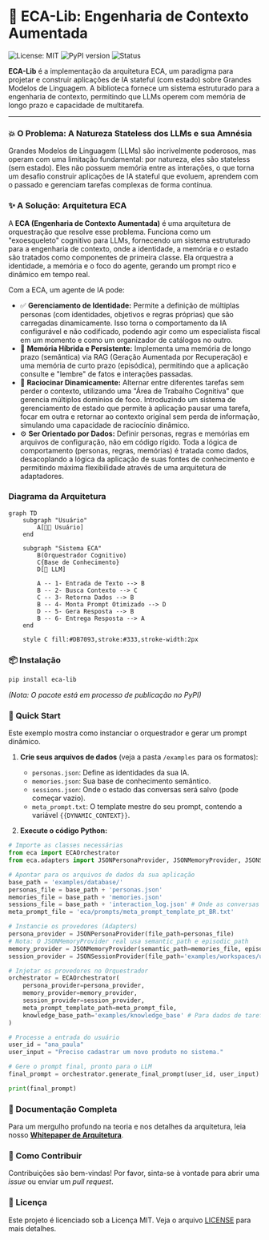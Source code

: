 # 🧠 ECA-Lib: Engenharia de Contexto Aumentada

![License: MIT](https://img.shields.io/badge/License-MIT-yellow.svg)
![PyPI version](https://img.shields.io/pypi/v/eca-lib.svg)
![Status](https://img.shields.io/badge/status-em%20desenvolvimento-orange)

**ECA-Lib** é a implementação da arquitetura ECA, um paradigma para projetar e construir aplicações de IA stateful (com estado) sobre Grandes Modelos de Linguagem. A biblioteca fornece um sistema estruturado para a engenharia de contexto, permitindo que LLMs operem com memória de longo prazo e capacidade de multitarefa.

---

### 💥 O Problema: A Natureza Stateless dos LLMs e sua Amnésia

Grandes Modelos de Linguagem (LLMs) são incrivelmente poderosos, mas operam com uma limitação fundamental: por natureza, eles são stateless (sem estado). Eles não possuem memória entre as interações, o que torna um desafio construir aplicações de IA stateful que evoluem, aprendem com o passado e gerenciam tarefas complexas de forma contínua.

### ✨ A Solução: Arquitetura ECA

A **ECA (Engenharia de Contexto Aumentada)** é uma arquitetura de orquestração que resolve esse problema. Funciona como um "exoesqueleto" cognitivo para LLMs, fornecendo um sistema estruturado para a engenharia de contexto, onde a identidade, a memória e o estado são tratados como componentes de primeira classe. Ela orquestra a identidade, a memória e o foco do agente, gerando um prompt rico e dinâmico em tempo real.

Com a ECA, um agente de IA pode:

* ✅ **Gerenciamento de Identidade:** Permite a definição de múltiplas personas (com identidades, objetivos e regras próprias) que são carregadas dinamicamente. Isso torna o comportamento da IA configurável e não codificado, podendo agir como um especialista fiscal em um momento e como um organizador de catálogos no outro.
* 🧠 **Memória Híbrida e Persistente:** Implementa uma memória de longo prazo (semântica) via RAG (Geração Aumentada por Recuperação) e uma memória de curto prazo (episódica), permitindo que a aplicação consulte e "lembre" de fatos e interações passadas.
* 🚀 **Raciocinar Dinamicamente:** Alternar entre diferentes tarefas sem perder o contexto, utilizando uma "Área de Trabalho Cognitiva" que gerencia múltiplos domínios de foco. Introduzindo um sistema de gerenciamento de estado que permite à aplicação pausar uma tarefa, focar em outra e retornar ao contexto original sem perda de informação, simulando uma capacidade de raciocínio dinâmico.
* ⚙️ **Ser Orientado por Dados:** Definir personas, regras e memórias em arquivos de configuração, não em código rígido. Toda a lógica de comportamento (personas, regras, memórias) é tratada como dados, desacoplando a lógica da aplicação de suas fontes de conhecimento e permitindo máxima flexibilidade através de uma arquitetura de adaptadores.

### Diagrama da Arquitetura
```mermaid
graph TD
    subgraph "Usuário"
        A[👩‍💻 Usuário]
    end

    subgraph "Sistema ECA"
        B(Orquestrador Cognitivo)
        C{Base de Conhecimento}
        D[🧠 LLM]

        A -- 1- Entrada de Texto --> B
        B -- 2- Busca Contexto --> C
        C -- 3- Retorna Dados --> B
        B -- 4- Monta Prompt Otimizado --> D
        D -- 5- Gera Resposta --> B
        B -- 6- Entrega Resposta --> A
    end

    style C fill:#DB7093,stroke:#333,stroke-width:2px
```

### 📦 Instalação

```bash
pip install eca-lib
```
*(Nota: O pacote está em processo de publicação no PyPI)*

### 🚀 Quick Start

Este exemplo mostra como instanciar o orquestrador e gerar um prompt dinâmico.

1.  **Crie seus arquivos de dados** (veja a pasta `/examples` para os formatos):
    * `personas.json`: Define as identidades da sua IA.
    * `memories.json`: Sua base de conhecimento semântico.
    * `sessions.json`: Onde o estado das conversas será salvo (pode começar vazio).
    * `meta_prompt.txt`: O template mestre do seu prompt, contendo a variável `{{DYNAMIC_CONTEXT}}`.

2.  **Execute o código Python:**

```python
# Importe as classes necessárias
from eca import ECAOrchestrator
from eca.adapters import JSONPersonaProvider, JSONMemoryProvider, JSONSessionProvider

# Apontar para os arquivos de dados da sua aplicação
base_path = 'examples/database/'
personas_file = base_path + 'personas.json'
memories_file = base_path + 'memories.json'
sessions_file = base_path + 'interaction_log.json' # Onde as conversas são salvas
meta_prompt_file = 'eca/prompts/meta_prompt_template_pt_BR.txt'

# Instancie os provedores (Adapters)
persona_provider = JSONPersonaProvider(file_path=personas_file)
# Nota: O JSONMemoryProvider real usa semantic_path e episodic_path
memory_provider = JSONMemoryProvider(semantic_path=memories_file, episodic_path=sessions_file)
session_provider = JSONSessionProvider(file_path='examples/workspaces/user_sessions.json')

# Injetar os provedores no Orquestrador
orchestrator = ECAOrchestrator(
    persona_provider=persona_provider,
    memory_provider=memory_provider,
    session_provider=session_provider,
    meta_prompt_template_path=meta_prompt_file,
    knowledge_base_path='examples/knowledge_base' # Para dados de tarefas
)

# Processe a entrada do usuário
user_id = "ana_paula"
user_input = "Preciso cadastrar um novo produto no sistema."

# Gere o prompt final, pronto para o LLM
final_prompt = orchestrator.generate_final_prompt(user_id, user_input)

print(final_prompt)
```

### 📖 Documentação Completa

Para um mergulho profundo na teoria e nos detalhes da arquitetura, leia nosso **[Whitepaper de Arquitetura](ARCHITECTURE.md)**.

### 🤝 Como Contribuir

Contribuições são bem-vindas! Por favor, sinta-se à vontade para abrir uma *issue* ou enviar um *pull request*.

### 📜 Licença

Este projeto é licenciado sob a Licença MIT. Veja o arquivo [LICENSE](LICENSE) para mais detalhes.

